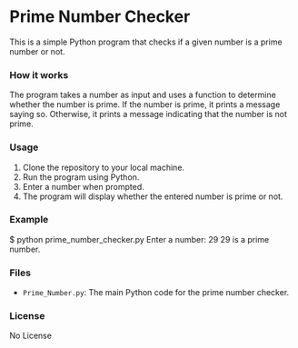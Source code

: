 # Prime Number Checker

This is a simple Python program that checks if a given number is a prime number or not.

### How it works

The program takes a number as input and uses a function to determine whether the number is prime. If the number is prime, it prints a message saying so. Otherwise, it prints a message indicating that the number is not prime.

### Usage

1. Clone the repository to your local machine.
2. Run the program using Python.
3. Enter a number when prompted.
4. The program will display whether the entered number is prime or not.

### Example
$ python prime_number_checker.py
Enter a number: 29
29 is a prime number.


### Files

- `Prime_Number.py`: The main Python code for the prime number checker.

### License
No License 
